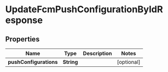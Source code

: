 

# UpdateFcmPushConfigurationByIdResponse


## Properties

| Name | Type | Description | Notes |
|------------ | ------------- | ------------- | -------------|
|**pushConfigurations** | **String** |  |  [optional] |



